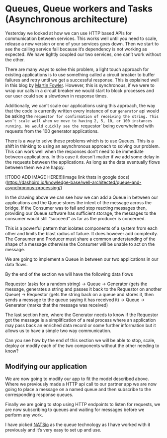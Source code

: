 # Queues, Queue workers and Tasks (Asynchronous architecture) 
Yesterday we looked at how we can use HTTP based APIs for communication between services. This works well until you need to scale, release a new version or one of your services goes down. Then we start to see the calling service fail because it’s dependency is not working as expected. We have tightly coupled our two services, one can’t work without the other. 

There are many ways to solve this problem, a light touch approach for existing applications is to use something called a circuit breaker to buffer failures and retry until we get a successful response. This is explained well in this blog by [Martin Fowler](https://martinfowler.com/bliki/CircuitBreaker.html). However, this is synchronous, if we were to wrap our calls in a circuit breaker we would start to block processes and our user could see a slowdown in response times. 

Additionally, we can’t scale our applications using this approach, the way that the code is currently written every instance of our `generator` api would be asking the `requestor for confirmation of receiving the string. This won’t scale well when we move to having 2, 5, 10, or 100 instances running. We would quickly see the `requestor` being overwhelmed with requests from the 100 generator applications.

There is a way to solve these problems which is to use Queues. This is a shift in thinking to using an asynchronous approach to solving our problem. This can work well when the responses don’t need to be immediate between applications. In this case it doesn't matter if we add some delay in the requests between the applications. As long as the data eventually flows between them we are happy.


![TODO ADD IMAGE HERE!!](image link thats in google docs)
(https://dashbird.io/knowledge-base/well-architected/queue-and-asynchronous-processing/)

In the drawing above we can see how we can add a Queue in between our applications and the Queue stores the intent of the message across the bridge. If the Consumer was to fail and stop reacting messages then, providing our Queue software has sufficient storage, the messages to the consumer would still “succeed” as far as the producer is concerned. 

This is a powerful pattern that isolates components of a system from each other and limits the blast radius of failure. It does however add complexity. The Consumer and Producer must share a common understanding of the shape of a message otherwise the Consumer will be unable to act on the message.

We are going to implement a Queue in between our two applications in our data flows. 

By the end of the section we will have the following data flows

Requestor (asks for a random string) → Queue → Generator (gets the message, generates a string and passes it back to the Requestor on another Queue) → Requestor (gets the string back on a queue and stores it, then sends a message to the queue saying it has received it) → Queue → Generator (marks that the message was received)

The last section here, where the Generator needs to know if the Requestor got the message is a simplification of a real process where an application may pass back an enriched data record or some further information but it allows us to  have a simple two way communication.

Can you see how by the end of this section we will be able to stop, scale, deploy or modify each of the two components without the other needing to know?


## Modifying our application

We are now going to modify our app to fit the model described above. Where we previously made a HTTP api call to our partner app we are now going to place a message on a named queue and then subscribe to the corresponding response queues.

Finally we are going to stop using HTTP endpoints to listen for requests, we are now subscribing to queues and waiting for messages before we perform any work.

I have picked [NATSio](https://nats.io/) as the queue technology as I have worked with it previously and it’s very easy to set up and use. 
